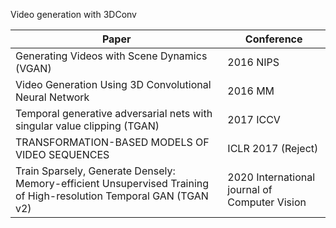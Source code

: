 Video generation with 3DConv

| Paper                                                                                                              | Conference                                    |
| ------------------------------------------------------------------------------------------------------------------ | --------------------------------------------- |
| Generating Videos with Scene Dynamics (VGAN)                                                                       | 2016 NIPS                                     |
| Video Generation Using 3D Convolutional Neural Network                                                             | 2016 MM                                       |
| Temporal generative adversarial nets with singular value clipping (TGAN)                                           | 2017 ICCV                                     |
| TRANSFORMATION-BASED MODELS OF VIDEO SEQUENCES                                                                     | ICLR 2017 (Reject)                            |
| Train Sparsely, Generate Densely: Memory-efficient Unsupervised Training of High-resolution Temporal GAN (TGAN v2) | 2020 International journal of Computer Vision |